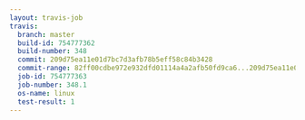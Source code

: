```yaml
---
layout: travis-job
travis:
  branch: master
  build-id: 754777362
  build-number: 348
  commit: 209d75ea11e01d7bc7d3afb78b5eff58c84b3428
  commit-range: 82ff00cdbe972e932dfd01114a4a2afb50fd9ca6...209d75ea11e01d7bc7d3afb78b5eff58c84b3428
  job-id: 754777363
  job-number: 348.1
  os-name: linux
  test-result: 1
---
```

